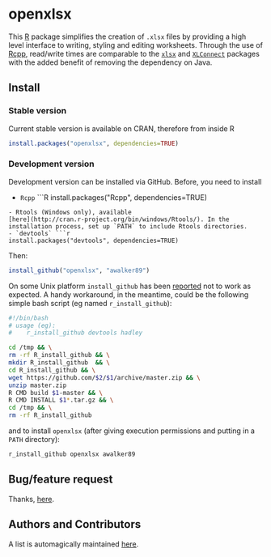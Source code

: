 openxlsx
========
This [R](http://www.r-project.org/) package simplifies the
creation of `.xlsx` files by providing 
a high level interface to writing, styling and editing
worksheets. Through the use of [Rcpp](http://www.rcpp.org/),
read/write times are comparable to the
[`xlsx`](http://cran.r-project.org/web/packages/xlsx/index.html)
and
[`XLConnect`](http://cran.r-project.org/web/packages/XLConnect)
packages with the added benefit of removing the dependency on
Java. 

## Install


### Stable version
Current stable version is available on CRAN, therefore from
inside R
```r
install.packages("openxlsx", dependencies=TRUE)
```

### Development version
Development version can be installed via GitHub. Before, you need to install

- `Rcpp` ```R
install.packages("Rcpp", dependencies=TRUE)
```
- Rtools (Windows only), available
[here](http://cran.r-project.org/bin/windows/Rtools/). In the
installation process, set up `PATH` to include Rtools directories.
- `devtools` ```r
install.packages("devtools", dependencies=TRUE)
```

Then:
```r
install_github("openxlsx", "awalker89")
```
On some Unix platform `install_github` has been [reported](https://github.com/hadley/devtools/issues/467) not to
work as expected. A handy workaround, in the meantime, could be the following
simple bash script (eg named `r_install_github`):

```bash
#!/bin/bash
# usage (eg):
#    r_install_github devtools hadley

cd /tmp && \
rm -rf R_install_github && \
mkdir R_install_github  && \
cd R_install_github && \
wget https://github.com/$2/$1/archive/master.zip && \
unzip master.zip
R CMD build $1-master && \
R CMD INSTALL $1*.tar.gz && \
cd /tmp && \
rm -rf R_install_github
```

and to install `openxlsx` (after giving execution permissions and
putting in a `PATH` directory):
```bash
r_install_github openxlsx awalker89
```

## Bug/feature request
Thanks, [here](https://github.com/awalker89/openxlsx/issues). 


## Authors and Contributors
A list is automagically maintained
[here](https://github.com/awalker89/openxlsx/graphs/contributors). 
